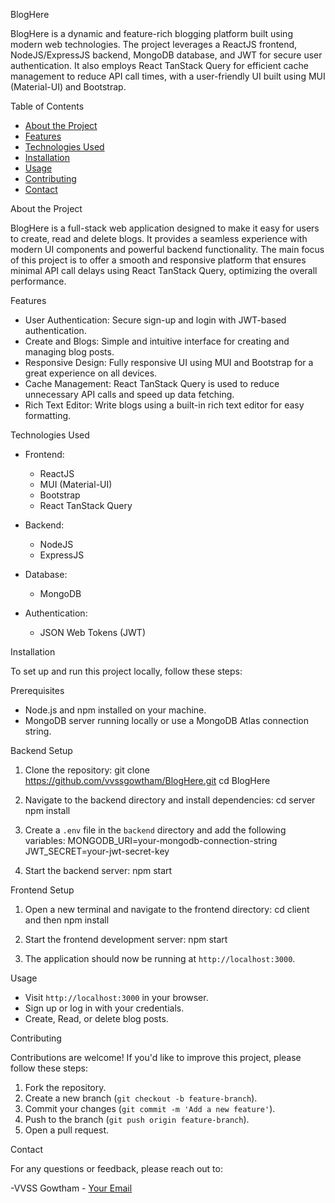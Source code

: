 BlogHere

BlogHere is a dynamic and feature-rich blogging platform built using modern web technologies. The project leverages a ReactJS frontend, NodeJS/ExpressJS backend, MongoDB database, and JWT for secure user authentication. It also employs React TanStack Query for efficient cache management to reduce API call times, with a user-friendly UI built using MUI (Material-UI) and Bootstrap.

Table of Contents

- [About the Project](#about-the-project)
- [Features](#features)
- [Technologies Used](#technologies-used)
- [Installation](#installation)
- [Usage](#usage)
- [Contributing](#contributing)
- [Contact](#contact)

About the Project

BlogHere is a full-stack web application designed to make it easy for users to create, read and delete blogs. It provides a seamless experience with modern UI components and powerful backend functionality. The main focus of this project is to offer a smooth and responsive platform that ensures minimal API call delays using React TanStack Query, optimizing the overall performance.

Features

- User Authentication: Secure sign-up and login with JWT-based authentication.
- Create and Blogs: Simple and intuitive interface for creating and managing blog posts.
- Responsive Design: Fully responsive UI using MUI and Bootstrap for a great experience on all devices.
- Cache Management: React TanStack Query is used to reduce unnecessary API calls and speed up data fetching.
- Rich Text Editor: Write blogs using a built-in rich text editor for easy formatting.

Technologies Used

- Frontend: 
  - ReactJS
  - MUI (Material-UI)
  - Bootstrap
  - React TanStack Query

- Backend:
  - NodeJS
  - ExpressJS

- Database:
  - MongoDB

- Authentication:
  - JSON Web Tokens (JWT)

Installation

To set up and run this project locally, follow these steps:

Prerequisites
- Node.js and npm installed on your machine.
- MongoDB server running locally or use a MongoDB Atlas connection string.

Backend Setup
1. Clone the repository:
   git clone https://github.com/vvssgowtham/BlogHere.git
   cd BlogHere

2. Navigate to the backend directory and install dependencies:
   cd server
   npm install

3. Create a `.env` file in the `backend` directory and add the following variables:
   MONGODB_URI=your-mongodb-connection-string
   JWT_SECRET=your-jwt-secret-key

4. Start the backend server:
   npm start

Frontend Setup
1. Open a new terminal and navigate to the frontend directory: cd client and then npm install

2. Start the frontend development server: npm start

3. The application should now be running at `http://localhost:3000`.

Usage

- Visit `http://localhost:3000` in your browser.
- Sign up or log in with your credentials.
- Create, Read, or delete blog posts.

Contributing

Contributions are welcome! If you'd like to improve this project, please follow these steps:
1. Fork the repository.
2. Create a new branch (`git checkout -b feature-branch`).
3. Commit your changes (`git commit -m 'Add a new feature'`).
4. Push to the branch (`git push origin feature-branch`).
5. Open a pull request.

Contact

For any questions or feedback, please reach out to:

-VVSS Gowtham - [Your Email](mailto:gowthamvvss@gmail.com)
